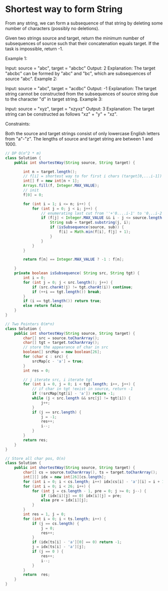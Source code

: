 # Shortest way to form String

From any string, we can form a subsequence of that string by deleting some number of characters (possibly no deletions).

Given two strings source and target, return the minimum number of subsequences of source such that their concatenation equals target. If the task is impossible, return -1.

 

Example 1:

Input: source = "abc", target = "abcbc"
Output: 2
Explanation: The target "abcbc" can be formed by "abc" and "bc", which are subsequences of source "abc".
Example 2:

Input: source = "abc", target = "acdbc"
Output: -1
Explanation: The target string cannot be constructed from the subsequences of source string due to the character "d" in target string.
Example 3:

Input: source = "xyz", target = "xzyxz"
Output: 3
Explanation: The target string can be constructed as follows "xz" + "y" + "xz".
 

Constraints:

Both the source and target strings consist of only lowercase English letters from "a"-"z".
The lengths of source and target string are between 1 and 1000.

```java
// DP O(n^2 * m)
class Solution {
    public int shortestWay(String source, String target) {

        int n = target.length();
        // f[i] = shortest way to for first i chars (target[0,...i-1])
        int[] f = new int[n + 1];
        Arrays.fill(f, Integer.MAX_VALUE);
        // init
        f[0] = 0;

        for (int i = 1; i <= n; i++) {
            for (int j = 0; j < i; j++) {
                // enumerating last cut from ''+'0....i-1' to '0...i-2'+'i-1'
                if (f[j] < Integer.MAX_VALUE && i - j <= source.length()) {
                    String sub = target.substring(j, i);
                    if (isSubsequence(source, sub)) {
                        f[i] = Math.min(f[i], f[j] + 1);
                    }
                }
            }
        }

        return f[n] == Integer.MAX_VALUE ? -1 : f[n];

    }
    private boolean isSubsequence( String src, String tgt) {
        int i = 0;
        for (int j = 0; j < src.length(); j++) {
            if (src.charAt(j) != tgt.charAt(i)) continue;
            if (++i == tgt.length()) break;
        }
        if (i == tgt.length()) return true;
        else return false;
    }
}

// Two Pointers O(m*n)
class Solution {
    public int shortestWay(String source, String target) {
        char[] src = source.toCharArray();
        char[] tgt = target.toCharArray();
        // store the appearance of char in src
        boolean[] srcMap = new boolean[26];
        for (char c : src) {
            srcMap[c - 'a'] = true;
        }
        int res = 0;

        // j iterate src, i iterate tgt
        for (int i = 0, j = 0; i < tgt.length; i++, j++) {
            // if char in tgt !exist in source, return -1
            if (!srcMap[tgt[i] - 'a']) return -1;
            while (j < src.length && src[j] != tgt[i]) {
                j++;
            }
            if (j == src.length) {
                j = -1;
                res++;
                i--;
            }
        }
        return res;
    }
}

// Store all char pos, O(n)
class Solution {
    public int shortestWay(String source, String target) {
        char[] cs = source.toCharArray(), ts = target.toCharArray();
        int[][] idx = new int[26][cs.length];
        for (int i = 0; i < cs.length; i++) idx[cs[i] - 'a'][i] = i + 1;
        for (int i = 0; i < 26; i++) {
            for (int j = cs.length - 1, pre = 0; j >= 0; j--) {
                if (idx[i][j] == 0) idx[i][j] = pre;
                else pre = idx[i][j];
            }
        }
        int res = 1, j = 0;
        for (int i = 0; i < ts.length; i++) {
            if (j == cs.length) {
                j = 0;
                res++;
            }
            if (idx[ts[i] - 'a'][0] == 0) return -1;
            j = idx[ts[i] - 'a'][j];
            if (j == 0 ) {
                res++;
                i--;
            }
        }
        return  res;
    }
}
```